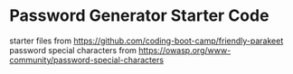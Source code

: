 # Password Generator Starter Code

starter files from https://github.com/coding-boot-camp/friendly-parakeet
password special characters from https://owasp.org/www-community/password-special-characters
